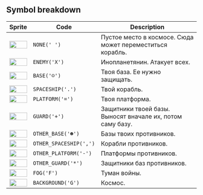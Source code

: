 <meta charset="UTF-8">

## Symbol breakdown
| Sprite | Code | Description |
| -------- | -------- | -------- |
|<img src="/codenjoy-contest/resources/selfdefense/sprite/none.png" style="height:100%;" /> | `NONE(' ')` | Пустое место в космосе. Сюда может переместиться корабль. | 
|<img src="/codenjoy-contest/resources/selfdefense/sprite/enemy.png" style="height:100%;" /> | `ENEMY('X')` | Инопланетянин. Атакует всех. | 
|<img src="/codenjoy-contest/resources/selfdefense/sprite/base.png" style="height:100%;" /> | `BASE('☺')` | Твоя база. Ее нужно защищать. | 
|<img src="/codenjoy-contest/resources/selfdefense/sprite/spaceship.png" style="height:100%;" /> | `SPACESHIP('.')` | Твой корабль. | 
|<img src="/codenjoy-contest/resources/selfdefense/sprite/platform.png" style="height:100%;" /> | `PLATFORM('=')` | Твоя платформа. | 
|<img src="/codenjoy-contest/resources/selfdefense/sprite/guard.png" style="height:100%;" /> | `GUARD('+')` | Защитники твоей базы. Выносят вначале их, потом саму базу. | 
|<img src="/codenjoy-contest/resources/selfdefense/sprite/other_base.png" style="height:100%;" /> | `OTHER_BASE('☻')` | Базы твоих противников. | 
|<img src="/codenjoy-contest/resources/selfdefense/sprite/other_spaceship.png" style="height:100%;" /> | `OTHER_SPACESHIP(',')` | Корабли противников. | 
|<img src="/codenjoy-contest/resources/selfdefense/sprite/other_platform.png" style="height:100%;" /> | `OTHER_PLATFORM('-')` | Платформы противников. | 
|<img src="/codenjoy-contest/resources/selfdefense/sprite/other_guard.png" style="height:100%;" /> | `OTHER_GUARD('*')` | Защитники баз противников. | 
|<img src="/codenjoy-contest/resources/selfdefense/sprite/fog.png" style="height:100%;" /> | `FOG('F')` | Туман войны. | 
|<img src="/codenjoy-contest/resources/selfdefense/sprite/background.png" style="height:100%;" /> | `BACKGROUND('G')` | Космос. | 

